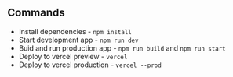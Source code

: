 ## Commands

- Install dependencies - `npm install`
- Start development app - `npm run dev`
- Buid and run production app - `npm run build` and `npm run start`
- Deploy to vercel preview - `vercel`
- Deploy to vercel production - `vercel --prod`
